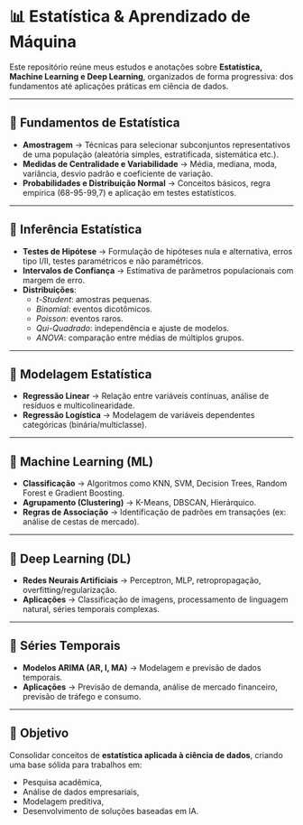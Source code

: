 # 📊 Estatística & Aprendizado de Máquina  

Este repositório reúne meus estudos e anotações sobre **Estatística, Machine Learning e Deep Learning**, organizados de forma progressiva: dos fundamentos até aplicações práticas em ciência de dados.  

---

## 🔹 Fundamentos de Estatística  
- **Amostragem** → Técnicas para selecionar subconjuntos representativos de uma população (aleatória simples, estratificada, sistemática etc.).  
- **Medidas de Centralidade e Variabilidade** → Média, mediana, moda, variância, desvio padrão e coeficiente de variação.  
- **Probabilidades e Distribuição Normal** → Conceitos básicos, regra empírica (68-95-99,7) e aplicação em testes estatísticos.  

---

## 🔹 Inferência Estatística  
- **Testes de Hipótese** → Formulação de hipóteses nula e alternativa, erros tipo I/II, testes paramétricos e não paramétricos.  
- **Intervalos de Confiança** → Estimativa de parâmetros populacionais com margem de erro.  
- **Distribuições**:  
  - *t-Student*: amostras pequenas.  
  - *Binomial*: eventos dicotômicos.  
  - *Poisson*: eventos raros.  
  - *Qui-Quadrado*: independência e ajuste de modelos.  
  - *ANOVA*: comparação entre médias de múltiplos grupos.  

---

## 🔹 Modelagem Estatística  
- **Regressão Linear** → Relação entre variáveis contínuas, análise de resíduos e multicolinearidade.  
- **Regressão Logística** → Modelagem de variáveis dependentes categóricas (binária/multiclasse).  

---

## 🔹 Machine Learning (ML)  
- **Classificação** → Algoritmos como KNN, SVM, Decision Trees, Random Forest e Gradient Boosting.  
- **Agrupamento (Clustering)** → K-Means, DBSCAN, Hierárquico.  
- **Regras de Associação** → Identificação de padrões em transações (ex: análise de cestas de mercado).  

---

## 🔹 Deep Learning (DL)  
- **Redes Neurais Artificiais** → Perceptron, MLP, retropropagação, overfitting/regularização.  
- **Aplicações** → Classificação de imagens, processamento de linguagem natural, séries temporais complexas.  

---

## 🔹 Séries Temporais  
- **Modelos ARIMA (AR, I, MA)** → Modelagem e previsão de dados temporais.  
- **Aplicações** → Previsão de demanda, análise de mercado financeiro, previsão de tráfego e consumo.  

---

## 🚀 Objetivo  
Consolidar conceitos de **estatística aplicada à ciência de dados**, criando uma base sólida para trabalhos em:  
- Pesquisa acadêmica,  
- Análise de dados empresariais,  
- Modelagem preditiva,  
- Desenvolvimento de soluções baseadas em IA.  
